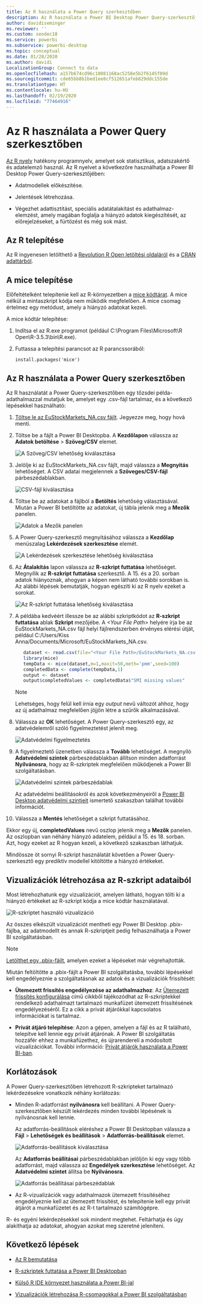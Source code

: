 ```yaml
---
title: Az R használata a Power Query szerkesztőben
description: Az R használata a Power BI Desktop Power Query-szerkesztőjében speciális elemzésekhez.
author: davidiseminger
ms.reviewer: ''
ms.custom: seodec18
ms.service: powerbi
ms.subservice: powerbi-desktop
ms.topic: conceptual
ms.date: 01/28/2020
ms.author: davidi
LocalizationGroup: Connect to data
ms.openlocfilehash: a157b674cd96c10081168ac5258e5b2f6145f09d
ms.sourcegitcommit: cde65bb8b1bed1ee8cf512651afeb829ddc155de
ms.translationtype: HT
ms.contentlocale: hu-HU
ms.lasthandoff: 02/19/2020
ms.locfileid: "77464916"
---
```

# <a name="use-r-in-power-query-editor"></a>Az R használata a Power Query szerkesztőben

[Az R nyelv](https://mran.microsoft.com/documents/what-is-r) hatékony programnyelv, amelyet sok statisztikus, adatszakértő és adatelemző használ. Az R nyelvet a következőre használhatja a Power BI Desktop Power Query-szerkesztőjében:

* Adatmodellek előkészítése.

* Jelentések létrehozása.

* Végezhet adattisztítást, speciális adatátalakítást és adathalmaz-elemzést, amely magában foglalja a hiányzó adatok kiegészítését, az előrejelzéseket, a fürtözést és még sok mást.  

## <a name="install-r"></a>Az R telepítése

Az R ingyenesen letölthető a [Revolution R Open letöltési oldaláról](https://mran.revolutionanalytics.com/download/) és a [CRAN adattárból](https://cran.r-project.org/bin/windows/base/).

## <a name="install-mice"></a>A mice telepítése

Előfeltételként telepítenie kell az R-környezetben a [mice kódtárat](https://www.rdocumentation.org/packages/mice/versions/3.5.0/topics/mice). A mice nélkül a mintaszkript kódja nem működik megfelelően. A mice csomag értelmez egy metódust, amely a hiányzó adatokat kezeli.

A mice kódtár telepítése:

1. Indítsa el az R.exe programot (például C:\Program Files\Microsoft\R Open\R-3.5.3\bin\R.exe).  

2. Futtassa a telepítési parancsot az R parancssorából:

   ``` 
   install.packages('mice') 
   ```

## <a name="use-r-in-power-query-editor"></a>Az R használata a Power Query szerkesztőben

Az R használatát a Power Query-szerkesztőben egy tőzsdei példa-adathalmazzal mutatjuk be, amelyet egy .csv-fájl tartalmaz, és a következő lépésekkel használható:

1. [Töltse le az EuStockMarkets_NA.csv fájlt](https://download.microsoft.com/download/F/8/A/F8AA9DC9-8545-4AAE-9305-27AD1D01DC03/EuStockMarkets_NA.csv). Jegyezze meg, hogy hová menti.

1. Töltse be a fájlt a Power BI Desktopba. A **Kezdőlapon** válassza az **Adatok betöltése** > **Szöveg/CSV** elemet.

   ![A Szöveg/CSV lehetőség kiválasztása](media/desktop-r-in-query-editor/r-in-query-editor_1.png)

1. Jelölje ki az EuStockMarkets_NA.csv fájlt, majd válassza a **Megnyitás** lehetőséget. A CSV adatai megjelennek a **Szöveges/CSV-fájl** párbeszédablakban.

   ![CSV-fájl kiválasztása](media/desktop-r-in-query-editor/r-in-query-editor_2.png)

1. Töltse be az adatokat a fájlból a **Betöltés** lehetőség választásával. Miután a Power BI betöltötte az adatokat, új tábla jelenik meg a **Mezők** panelen.

   ![Adatok a Mezők panelen](media/desktop-r-in-query-editor/r-in-query-editor_3.png)

1. A Power Query-szerkesztő megnyitásához válassza a **Kezdőlap** menüszalag **Lekérdezések szerkesztése** elemét.

   ![A Lekérdezések szerkesztése lehetőség kiválasztása](media/desktop-r-in-query-editor/r-in-query-editor_4.png)

1. Az **Átalakítás** lapon válassza az **R-szkript futtatása** lehetőséget. Megnyílik az **R-szkript futtatása** szerkesztő. A 15. és a 20. sorban adatok hiányoznak, ahogyan a képen nem látható további sorokban is. Az alábbi lépések bemutatják, hogyan egészíti ki az R nyelv ezeket a sorokat.

   ![Az R-szkript futtatása lehetőség kiválasztása](media/desktop-r-in-query-editor/r-in-query-editor_5d.png)

1. A példába kedvéért illessze be az alábbi szkriptkódot az **R-szkript futtatása** ablak **Szkript** mezőjébe. A *&lt;Your File Path&gt;* helyére írja be az EuStockMarkets_NA.csv fájl helyi fájlrendszerben érvényes elérési útját, például C:/Users/Kiss Anna/Documents/Microsoft/EuStockMarkets_NA.csv.

    ```r
       dataset <- read.csv(file="<Your File Path>/EuStockMarkets_NA.csv", header=TRUE, sep=",")
       library(mice)
       tempData <- mice(dataset,m=1,maxit=50,meth='pmm',seed=100)
       completedData <- complete(tempData,1)
       output <- dataset
       output$completedValues <- completedData$"SMI missing values"
    ```

    > [!NOTE]
    > Lehetséges, hogy felül kell írnia egy *output* nevű változót ahhoz, hogy az új adathalmaz megfelelően jöjjön létre a szűrők alkalmazásával.

7. Válassza az **OK** lehetőséget. A Power Query-szerkesztő egy, az adatvédelemről szóló figyelmeztetést jelenít meg.

   ![Adatvédelmi figyelmeztetés](media/desktop-r-in-query-editor/r-in-query-editor_6.png)
8. A figyelmeztető üzenetben válassza a **Tovább** lehetőséget. A megnyíló **Adatvédelmi szintek** párbeszédablakban állítson minden adatforrást **Nyilvánosra**, hogy az R-szkriptek megfelelően működjenek a Power BI szolgáltatásban. 

   ![Adatvédelmi szintek párbeszédablak](media/desktop-r-in-query-editor/r-in-query-editor_7.png)

   Az adatvédelmi beállításokról és azok következményeiről a [Power BI Desktop adatvédelmi szintjeit](desktop-privacy-levels.md) ismertető szakaszban találhat további információt.

 9. Válassza a **Mentés** lehetőséget a szkript futtatásához. 

   Ekkor egy új, **completedValues** nevű oszlop jelenik meg a **Mezők** panelen. Az oszlopban van néhány hiányzó adatelem, például a 15. és 18. sorban. Azt, hogy ezeket az R hogyan kezeli, a következő szakaszban láthatjuk.

   Mindössze öt sornyi R-szkript használatát követően a Power Query-szerkesztő egy prediktív modellel kitöltötte a hiányzó értékeket.

## <a name="create-visuals-from-r-script-data"></a>Vizualizációk létrehozása az R-szkript adataiból

Most létrehozhatunk egy vizualizációt, amelyen látható, hogyan tölti ki a hiányzó értékeket az R-szkript kódja a mice kódtár használatával.

![R-szkriptet használó vizualizáció](media/desktop-r-in-query-editor/r-in-query-editor_8a.png)

Az összes elkészült vizualizációt mentheti egy Power BI Desktop .pbix-fájlba, az adatmodellt és annak R-szkriptjeit pedig felhasználhatja a Power BI szolgáltatásban.

> [!NOTE]
> [Letölthet egy .pbix-fájlt](https://download.microsoft.com/download/F/8/A/F8AA9DC9-8545-4AAE-9305-27AD1D01DC03/Complete%20Values%20with%20R%20in%20PQ.pbix), amelyen ezeket a lépéseket már végrehajtották.

Miután feltöltötte a .pbix-fájlt a Power BI szolgáltatásba, további lépésekkel kell engedélyeznie a szolgáltatásnak az adatok és a vizualizációk frissítését:  

* **Ütemezett frissítés engedélyezése az adathalmazhoz**: Az [Ütemezett frissítés konfigurálása](refresh-scheduled-refresh.md) című cikkből tájékozódhat az R-szkriptekkel rendelkező adathalmazt tartalmazó munkafüzet ütemezett frissítésének engedélyezéséről. Ez a cikk a privát átjárókkal kapcsolatos információkat is tartalmaz.

* **Privát átjáró telepítése**: Azon a gépen, amelyen a fájl és az R található, telepítve kell lennie egy privát átjárónak. A Power BI szolgáltatás hozzáfér ehhez a munkafüzethez, és újrarendereli a módosított vizualizációkat. További információ: [Privát átjárók használata a Power BI-ban](service-gateway-personal-mode.md).

## <a name="limitations"></a>Korlátozások

A Power Query-szerkesztőben létrehozott R-szkripteket tartalmazó lekérdezésekre vonatkozik néhány korlátozás:

* Minden R-adatforrást **nyilvánosra** kell beállítani. A Power Query-szerkesztőben készült lekérdezés minden további lépésének is nyilvánosnak kell lennie. 

   Az adatforrás-beállítások eléréshez a Power BI Desktopban válassza a **Fájl** > **Lehetőségek és beállítások** > **Adatforrás-beállítások** elemet.

   ![Adatforrás-beállítások kiválasztása](media/desktop-r-in-query-editor/r-in-query-editor_9.png)

   Az **Adatforrás beállításai** párbeszédablakban jelöljön ki egy vagy több adatforrást, majd válassza az **Engedélyek szerkesztése** lehetőséget. Az **Adatvédelmi szintet** állítsa be **Nyilvánosra**.

   ![Adatforrás beállításai párbeszédablak](media/desktop-r-in-query-editor/r-in-query-editor_10.png)  
  
* Az R-vizualizációk vagy adathalmazok ütemezett frissítéséhez engedélyeznie kell az ütemezett frissítést, és telepítenie kell egy privát átjárót a munkafüzetet és az R-t tartalmazó számítógépre. 

R- és egyéni lekérdezésekkel sok mindent megtehet. Feltárhatja és úgy alakíthatja az adatokat, ahogyan azokat meg szeretné jeleníteni.

## <a name="next-steps"></a>Következő lépések

* [Az R bemutatása](https://mran.microsoft.com/documents/what-is-r) 

* [R-szkriptek futtatása a Power BI Desktopban](desktop-r-scripts.md) 

* [Külső R IDE környezet használata a Power BI-jal](desktop-r-ide.md) 

* [Vizualizációk létrehozása R-csomagokkal a Power BI szolgáltatásban](service-r-packages-support.md)
